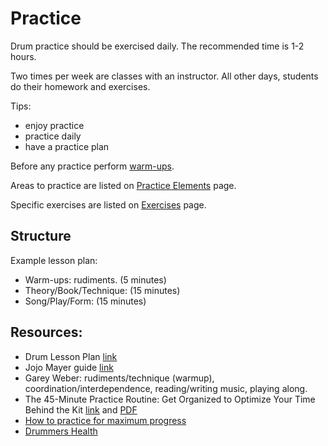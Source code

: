 # Practice

Drum practice should be exercised daily. The recommended time is 1-2 hours.

Two times per week are classes with an instructor. All other days, students do their homework and exercises.

Tips:

* enjoy practice
* practice daily
* have a practice plan

Before any practice perform [warm-ups](warmup.md).

Areas to practice are listed on [Practice Elements](practice-elements.md) page.

Specific exercises are listed on [Exercises](exercises.md) page.

## Structure

Example lesson plan:

* Warm-ups: rudiments. (5 minutes)
* Theory/Book/Technique: (15 minutes)
* Song/Play/Form: (15 minutes)

## Resources:

- Drum Lesson Plan [link](http://drumlearner.com/drum-lesson-plan-teachers.php)
- Jojo Mayer guide [link](http://docslide.net/documents/mayer-secret-weapons-tip-guide.html)
- Garey Weber: rudiments/technique (warmup), coordination/interdependence, reading/writing music, playing along.
- The 45-Minute Practice Routine: Get Organized to Optimize Your Time Behind the Kit [link](https://www.moderndrummer.com/2013/12/video-45-minute-practice-routine-get-organized-optimize-time-behind-kit-january-2014-issue/) and [PDF](https://www.moderndrummer.com/wp-content/uploads/45-Minute-Practice-Routine.pdf)
- [How to practice for maximum progress](https://playinthezone.com/realising-vs-extending-potential/)
- [Drummers Health](http://www.sportsrehab.com/drumminghealth.htm)